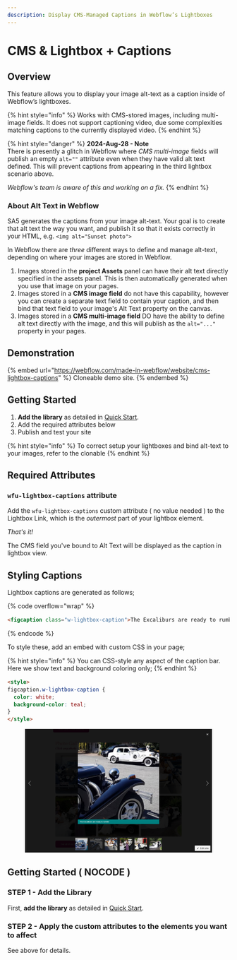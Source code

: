 ```yaml
---
description: Display CMS-Managed Captions in Webflow’s Lightboxes
---
```


# CMS & Lightbox + Captions

## Overview <a href="#display-captions-in-webflows-lightboxes" id="display-captions-in-webflows-lightboxes"></a>

This feature allows you to display your image alt-text as a caption inside of Webflow’s lightboxes.&#x20;

{% hint style="info" %}
Works with CMS-stored images, including multi-image fields. It does not support captioning video, due some complexities matching captions to the currently displayed video.
{% endhint %}

{% hint style="danger" %}
**2024-Aug-28 - Note**\
There is presently a glitch in Webflow where _CMS multi-image_ fields will publish an empty `alt=""` attribute even when they have valid alt text defined. This will prevent captions from appearing in the third lightbox scenario above.&#x20;

_Webflow's team is aware of this and working on a fix._&#x20;
{% endhint %}

### About Alt Text in Webflow

SA5 generates the captions from your image alt-text. Your goal is to create that alt text the way you want, and publish it so that it exists correctly in your HTML, e.g. `<img alt="Sunset photo">`&#x20;

In Webflow there are _three_ different ways to define and manage alt-text, depending on where your images are stored in Webflow.&#x20;

1. Images stored in the **project Assets** panel can have their alt text directly specified in the assets panel.  This is then automatically generated when you use that image on your pages.&#x20;
2. Images stored in a **CMS image field** do not have this capability, however you can create a separate text field to contain your caption, and then bind that text field to your image's Alt Text property on the canvas.&#x20;
3. Images stored in a **CMS multi-image field** DO have the ability to define alt text directly with the image, and this will publish as the `alt="..."` property in your pages.&#x20;

## Demonstration

{% embed url="https://webflow.com/made-in-webflow/website/cms-lightbox-captions" %}
Cloneable demo site.
{% endembed %}

## Getting Started <a href="#usage-notes" id="usage-notes"></a>

1. **Add the library** as detailed in [Quick Start](../../quick-start.md).
2. Add the required attributes below
3. Publish and test your site&#x20;

{% hint style="info" %}
To correct setup your lightboxes and bind alt-text to your images, refer to the clonable
{% endhint %}

## Required Attributes

### `wfu-lightbox-captions` attribute <a href="#wfu-lightbox-captions-attribute" id="wfu-lightbox-captions-attribute"></a>

Add the `wfu-lightbox-captions` custom attribute ( no value needed ) to the Lightbox Link, which is the _outermost_ part of your lightbox element.&#x20;

_That's it!_&#x20;

The CMS field you've bound to Alt Text will be displayed as the caption in lightbox view.

## Styling Captions

Lightbox captions are generated as follows;

{% code overflow="wrap" %}
```html
<figcaption class="w-lightbox-caption">The Excaliburs are ready to rumble</figcaption>
```
{% endcode %}

To style these, add an embed with custom CSS in your page;

{% hint style="info" %}
You can CSS-style any aspect of the caption bar.  Here we show text and background coloring only;&#x20;
{% endhint %}

```html
<style>
figcaption.w-lightbox-caption {
  color: white;
  background-color: teal; 
}
</style>
```

<figure><img src="../../../.gitbook/assets/image (1) (1).png" alt=""><figcaption></figcaption></figure>

## Getting Started ( NOCODE ) <a href="#getting-started-nocode" id="getting-started-nocode"></a>

### STEP 1 - Add the Library <a href="#step-1---add-the-library" id="step-1---add-the-library"></a>

First, **add the library** as detailed in [Quick Start](../../quick-start.md).

### STEP 2 - Apply the custom attributes to the elements you want to affect <a href="#step-2---apply-the-custom-attributes-to-the-elements-you-want-to-affect" id="step-2---apply-the-custom-attributes-to-the-elements-you-want-to-affect"></a>

See above for details.





